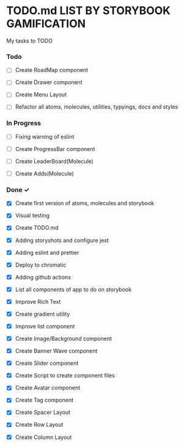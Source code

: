 # TODO.md LIST BY STORYBOOK GAMIFICATION

My tasks to TODO 

### Todo

- [ ] Create RoadMap component
- [ ] Create Drawer component
- [ ] Create Menu Layout

- [ ] Refactor all atoms, molecules, utilities, typyings, docs and styles

### In Progress

- [ ] Fixing warning of eslint  

- [ ] Create ProgressBar component
- [ ] Create LeaderBoard(Molecule)
- [ ] Create Adds(Molecule)
### Done ✓

- [x] Create first version of atoms, molecules and storybook
- [x] Visual testing
- [x] Create TODO.md
- [x] Adding storyshots and configure jest
- [x] Adding eslint and prettier
- [x] Deploy to chromatic
- [x] Adding github actions
- [x] List all components of app to do on storybook

- [x] Improve Rich Text
- [x] Create gradient utility
- [x] Improve list component

- [x] Create Image/Background component
- [x] Create Banner Wave component
- [x] Create Slider component
- [x] Create Script to create component files
- [x] Create Avatar component
- [x] Create Tag component
- [x] Create Spacer Layout
- [x] Create Row Layout
- [x] Create Column Layout